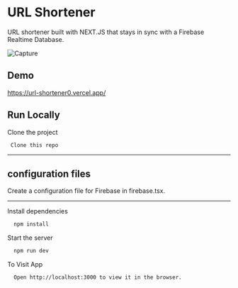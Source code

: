 # URL Shortener

URL shortener built with NEXT.JS that stays in sync with a Firebase Realtime Database.

![Capture](https://github.com/TANTANMOY/URL-Shortener/assets/40287770/c8cc035a-864d-405e-96f9-96169c059623)

## Demo

https://url-shortener0.vercel.app/

## Run Locally

Clone the project

```bash
 Clone this repo
```

---

## configuration files

Create a configuration file for Firebase in firebase.tsx.

---

Install dependencies

```bash
  npm install
```

Start the server

```bash
  npm run dev
```

To Visit App

```bash
  Open http://localhost:3000 to view it in the browser.
```
